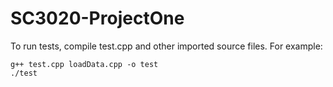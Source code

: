 # SC3020-ProjectOne

To run tests, compile test.cpp and other imported source files. For example:
```
g++ test.cpp loadData.cpp -o test
./test
```
